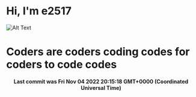 # Hi, I'm e2517

![Alt Text](https://github.com/E2517/e2517/blob/master/images/background.gif)

# Coders are coders coding codes for coders to code codes

<h4 align="center">Last commit was Fri Nov 04 2022 20:15:18 GMT+0000 (Coordinated Universal Time)</h4>
